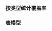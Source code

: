 ### 按类型统计覆盖率
### 表模型

<!--stackedit_data:
eyJoaXN0b3J5IjpbMjA1OTcxNTk4MCw3MjUyMzcyNywtMjA4OD
c0NjYxMiwtMjIyMTM1MzUsLTE3NTQ1NTE3NDVdfQ==
-->